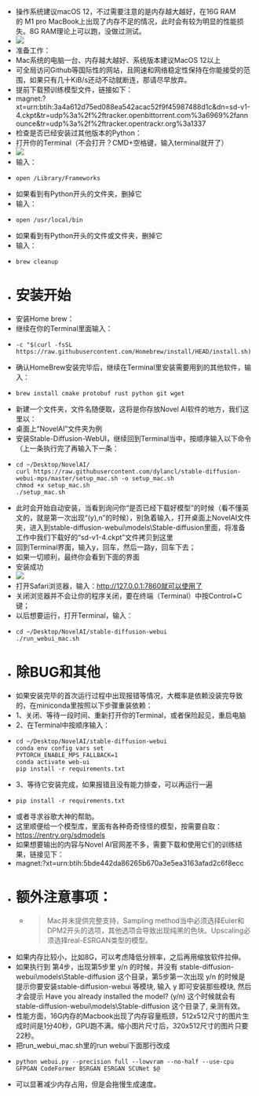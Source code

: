 - 操作系统建议macOS 12，不过需要注意的是内存越大越好，在16G RAM的 M1 pro MacBook上出现了内存不足的情况，此时会有较为明显的性能损失。8G RAM理论上可以跑，没做过测试。
- ![](https://kevin-roamedit.oss-cn-shenzhen.aliyuncs.com/20221108150119.png)
- 准备工作：
- Mac系统的电脑一台、内存越大越好、系统版本建议MacOS 12以上
- 可全局访问Github等国际性的网站，且网速和网络稳定性保持在你能接受的范围，如果只有几十KiB/s还动不动就断连，那请尽早放弃。
- 提前下载预训练模型文件，链接如下：
- magnet:?xt=urn:btih:3a4a612d75ed088ea542acac52f9f45987488d1c&dn=sd-v1-4.ckpt&tr=udp%3a%2f%2ftracker.openbittorrent.com%3a6969%2fannounce&tr=udp%3a%2f%2ftracker.opentrackr.org%3a1337
- 检查是否已经安装过其他版本的Python：
- 打开你的Terminal（不会打开？CMD+空格键，输入terminal就开了）
- ![](https://kevin-roamedit.oss-cn-shenzhen.aliyuncs.com/20221108150157.png)
- 输入：
- ```
  open /Library/Frameworks
  
  ```
- 如果看到有Python开头的文件夹，删掉它
- 输入：
- ```
  open /usr/local/bin 
  ```
- 如果看到有Python开头的文件或文件夹，删掉它
- 输入：
- ```
  brew cleanup
  ```
- # 安装开始
- 安装Home brew：
- 继续在你的Terminal里面输入：
- ```
  -c "$(curl -fsSL https://raw.githubusercontent.com/Homebrew/install/HEAD/install.sh)"
  ```
- 确认HomeBrew安装完毕后，继续在Terminal里安装需要用到的其他软件，输入：
- ```
  brew install cmake protobuf rust python git wget
  ```
- 新建一个文件夹，文件名随便取，这将是你存放Novel AI软件的地方，我们这里以：
- 桌面上“NovelAI”文件夹为例
- 安装Stable-Diffusion-WebUI，继续回到Terminal当中，按顺序输入以下命令（上一条执行完了再输入下一条：
- ```
  cd ~/Desktop/NovelAI/
  curl https://raw.githubusercontent.com/dylancl/stable-diffusion-webui-mps/master/setup_mac.sh -o setup_mac.sh  
  chmod +x setup_mac.sh
  ./setup_mac.sh
  ```
- 此时会开始自动安装，当看到询问你“是否已经下载好模型”的时候（看不懂英文的，就是第一次出现“(y),n”的时候），别急着输入，打开桌面上NovelAI文件夹，进入到stable-diffusion-webui\models\Stable-diffusion里面，将准备工作中我们下载好的“sd-v1-4.ckpt”文件拷贝到这里
- 回到Terminal界面，输入y，回车，然后一路y，回车下去；
- 如果一切顺利，最终你会看到下面的界面
- 安装成功
- ![](https://kevin-roamedit.oss-cn-shenzhen.aliyuncs.com/20221108150225.png)
- 打开Safari浏览器，输入：http://127.0.0.1:7860就可以使用了
- 关闭浏览器并不会让你的程序关闭，要在终端（Terminal）中按Control+C键；
- 以后想要运行，打开Terminal，输入：
- ```
  cd ~/Desktop/NovelAI/stable-diffusion-webui
  ./run_webui_mac.sh
  ```
- # 除BUG和其他
- 如果安装完毕的首次运行过程中出现报错等情况，大概率是依赖没装完导致的，在miniconda里按照以下步骤重装依赖：
- 1、关闭、等待一段时间、重新打开你的Terminal，或者保险起见，重启电脑
- 2、在Terminal中按顺序输入：
- ```
  cd ~/Desktop/NovelAI/stable-diffusion-webui
  conda env config vars set
  PYTORCH_ENABLE_MPS_FALLBACK=1  
  conda activate web-ui
  pip install -r requirements.txt
  ```
- 3、等待它安装完成，如果报错且没有能力排查，可以再运行一遍
- ```
  pip install -r requirements.txt
  ```
- 或者寻求谷歌大神的帮助。
- 这里顺便给一个模型库，里面有各种奇奇怪怪的模型，按需要自取：
- https://rentry.org/sdmodels
- 如果想要输出的内容与Novel AI官网差不多，需要下载和使用它们的训练结果，链接见下：
- magnet:?xt=urn:btih:5bde442da86265b670a3e5ea3163afad2c6f8ecc
- # 额外注意事项：
	- >Mac并未提供完整支持，Sampling
	  method当中必须选择Euler和DPM2开头的选项，其他选项会导致出现纯黑的色块。Upscaling必须选择real-ESRGAN类型的模型。
- 如果内存比较小，比如8G，可以考虑降低分辨率，之后再用缩放软件拉伸。
- 如果执行到 第4步，出现第5步里 y/n 的时候，并没有 stable-diffusion-webui\models\Stable-diffusion 这个目录，第5步第一次出现 y/n 的时候是提示你要安装stable-diffusion-webui 等模块, 输入 y 即可安装那些模块, 然后才会提示 Have you already installed the model? (y/n) 这个时候就会有stable-diffusion-webui\models\Stable-diffusion 这个目录了, 亲测有效。
- 性能方面，16G内存的Macbook出现了内存容量瓶颈，512x512尺寸的图片生成时间是1分40秒，GPU跑不满。缩小图片尺寸后，320x512尺寸的图片只要22秒。
- 把run_webui_mac.sh里的run webui下面那行改成
- ```
  python webui.py --precision full --lowvram --no-half --use-cpu GFPGAN CodeFormer BSRGAN ESRGAN SCUNet $@
  ```
- 可以显著减少内存占用，但是会拖慢生成速度。
